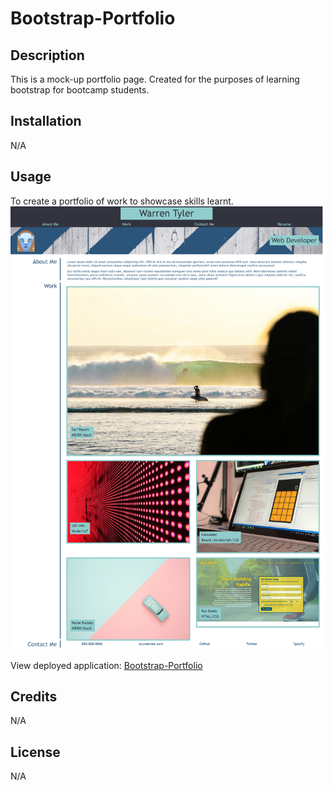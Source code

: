 # Bootstrap-Portfolio

## Description

This is a mock-up portfolio page. Created for the purposes of learning bootstrap for bootcamp students.

## Installation

N/A

## Usage

To create a portfolio of work to showcase skills learnt.
![Finished-Screenshot](assets/reference/screenshot-2022-fullpage.png)

View deployed application: 
[Bootstrap-Portfolio](https://warrentyler.github.io/Bootstrap-Portfolio/)
## Credits

N/A

## License

N/A

